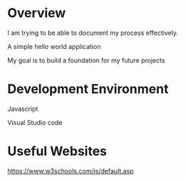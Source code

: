 # Overview

I am trying to be able to document my process effectively.

A simple hello world application

My goal is to build a foundation for my future projects

# Development Environment

Javascript

Visual Studio code

# Useful Websites

https://www.w3schools.com/js/default.asp